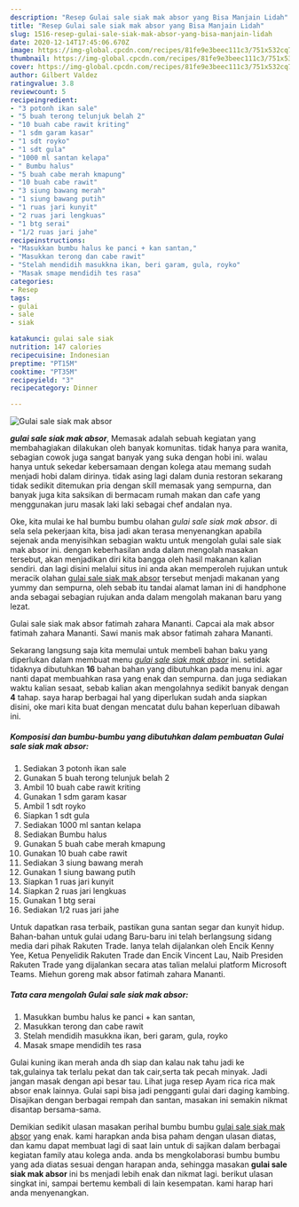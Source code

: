 ```yaml
---
description: "Resep Gulai sale siak mak absor yang Bisa Manjain Lidah"
title: "Resep Gulai sale siak mak absor yang Bisa Manjain Lidah"
slug: 1516-resep-gulai-sale-siak-mak-absor-yang-bisa-manjain-lidah
date: 2020-12-14T17:45:06.670Z
image: https://img-global.cpcdn.com/recipes/81fe9e3beec111c3/751x532cq70/gulai-sale-siak-mak-absor-foto-resep-utama.jpg
thumbnail: https://img-global.cpcdn.com/recipes/81fe9e3beec111c3/751x532cq70/gulai-sale-siak-mak-absor-foto-resep-utama.jpg
cover: https://img-global.cpcdn.com/recipes/81fe9e3beec111c3/751x532cq70/gulai-sale-siak-mak-absor-foto-resep-utama.jpg
author: Gilbert Valdez
ratingvalue: 3.8
reviewcount: 5
recipeingredient:
- "3 potonh ikan sale"
- "5 buah terong telunjuk belah 2"
- "10 buah cabe rawit kriting"
- "1 sdm garam kasar"
- "1 sdt royko"
- "1 sdt gula"
- "1000 ml santan kelapa"
- " Bumbu halus"
- "5 buah cabe merah kmapung"
- "10 buah cabe rawit"
- "3 siung bawang merah"
- "1 siung bawang putih"
- "1 ruas jari kunyit"
- "2 ruas jari lengkuas"
- "1 btg serai"
- "1/2 ruas jari jahe"
recipeinstructions:
- "Masukkan bumbu halus ke panci + kan santan,"
- "Masukkan terong dan cabe rawit"
- "Stelah mendidih masukkna ikan, beri garam, gula, royko"
- "Masak smape mendidih tes rasa"
categories:
- Resep
tags:
- gulai
- sale
- siak

katakunci: gulai sale siak 
nutrition: 147 calories
recipecuisine: Indonesian
preptime: "PT15M"
cooktime: "PT35M"
recipeyield: "3"
recipecategory: Dinner

---
```



![Gulai sale siak mak absor](https://img-global.cpcdn.com/recipes/81fe9e3beec111c3/751x532cq70/gulai-sale-siak-mak-absor-foto-resep-utama.jpg)

<b><i>gulai sale siak mak absor</i></b>, Memasak adalah sebuah kegiatan yang membahagiakan dilakukan oleh banyak komunitas. tidak hanya para wanita, sebagian cowok juga sangat banyak yang suka dengan hobi ini. walau hanya untuk sekedar kebersamaan dengan kolega atau memang sudah menjadi hobi dalam dirinya. tidak asing lagi dalam dunia restoran sekarang tidak sedikit ditemukan pria dengan skill memasak yang sempurna, dan banyak juga kita saksikan di bermacam rumah makan dan cafe yang menggunakan juru masak laki laki sebagai chef andalan nya.

Oke, kita mulai ke hal bumbu bumbu olahan <i>gulai sale siak mak absor</i>. di sela sela pekerjaan kita, bisa jadi akan terasa menyenangkan apabila sejenak anda menyisihkan sebagian waktu untuk mengolah gulai sale siak mak absor ini. dengan keberhasilan anda dalam mengolah masakan tersebut, akan menjadikan diri kita bangga oleh hasil makanan kalian sendiri. dan lagi disini melalui situs ini anda akan memperoleh rujukan untuk meracik olahan <u>gulai sale siak mak absor</u> tersebut menjadi makanan yang yummy dan sempurna, oleh sebab itu tandai alamat laman ini di handphone anda sebagai sebagian rujukan anda dalam mengolah makanan baru yang lezat.

Gulai sale siak mak absor fatimah zahara Mananti. Capcai ala mak absor fatimah zahara Mananti. Sawi manis mak absor fatimah zahara Mananti.


Sekarang langsung saja kita memulai untuk membeli bahan baku yang diperlukan dalam membuat menu <u><i>gulai sale siak mak absor</i></u> ini. setidak tidaknya dibutuhkan <b>16</b> bahan bahan yang dibutuhkan pada menu ini. agar nanti dapat membuahkan rasa yang enak dan sempurna. dan juga sediakan waktu kalian sesaat, sebab kalian akan mengolahnya sedikit banyak dengan <b>4</b> tahap. saya harap berbagai hal yang diperlukan sudah anda siapkan disini, oke mari kita buat dengan mencatat dulu bahan keperluan dibawah ini.

<!--inarticleads1-->

##### Komposisi dan bumbu-bumbu yang dibutuhkan dalam pembuatan Gulai sale siak mak absor:

1. Sediakan 3 potonh ikan sale
1. Gunakan 5 buah terong telunjuk belah 2
1. Ambil 10 buah cabe rawit kriting
1. Gunakan 1 sdm garam kasar
1. Ambil 1 sdt royko
1. Siapkan 1 sdt gula
1. Sediakan 1000 ml santan kelapa
1. Sediakan  Bumbu halus
1. Gunakan 5 buah cabe merah kmapung
1. Gunakan 10 buah cabe rawit
1. Sediakan 3 siung bawang merah
1. Gunakan 1 siung bawang putih
1. Siapkan 1 ruas jari kunyit
1. Siapkan 2 ruas jari lengkuas
1. Gunakan 1 btg serai
1. Sediakan 1/2 ruas jari jahe


Untuk dapatkan rasa terbaik, pastikan guna santan segar dan kunyit hidup. Bahan-bahan untuk gulai udang Baru-baru ini telah berlangsung sidang media dari pihak Rakuten Trade. Ianya telah dijalankan oleh Encik Kenny Yee, Ketua Penyelidik Rakuten Trade dan Encik Vincent Lau, Naib Presiden Rakuten Trade yang dijalankan secara atas talian melalui platform Microsoft Teams. Miehun goreng mak absor fatimah zahara Mananti. 

<!--inarticleads2-->

##### Tata cara mengolah Gulai sale siak mak absor:

1. Masukkan bumbu halus ke panci + kan santan,
1. Masukkan terong dan cabe rawit
1. Stelah mendidih masukkna ikan, beri garam, gula, royko
1. Masak smape mendidih tes rasa


Gulai kuning ikan merah anda dh siap dan kalau nak tahu jadi ke tak,gulainya tak terlalu pekat dan tak cair,serta tak pecah minyak. Jadi jangan masak dengan api besar tau. Lihat juga resep Ayam rica rica mak absor enak lainnya. Gulai sapi bisa jadi pengganti gulai dari daging kambing. Disajikan dengan berbagai rempah dan santan, masakan ini semakin nikmat disantap bersama-sama. 

Demikian sedikit ulasan masakan perihal bumbu bumbu <u>gulai sale siak mak absor</u> yang enak. kami harapkan anda bisa paham dengan ulasan diatas, dan kamu dapat membuat lagi di saat lain untuk di sajikan dalam berbagai kegiatan family atau kolega anda. anda bs mengkolaborasi bumbu bumbu yang ada diatas sesuai dengan harapan anda, sehingga masakan <b>gulai sale siak mak absor</b> ini bs menjadi lebih enak dan nikmat lagi. berikut ulasan singkat ini, sampai bertemu kembali di lain kesempatan. kami harap hari anda menyenangkan.
